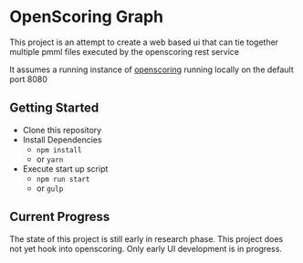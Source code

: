 # OpenScoring Graph
This project is an attempt to create a web based ui that can tie together
multiple pmml files executed by the openscoring rest service

It assumes a running instance of [openscoring](https://github.com/openscoring/openscoring) running locally
on the default port 8080

## Getting Started
 * Clone this repository
 * Install Dependencies
    * ```npm install```
    * or ```yarn```
 * Execute start up script
    * ```npm run start```
    * or ```gulp```

## Current Progress
The state of this project is still early in research phase. This project
does not yet hook into openscoring. Only early UI development is in progress.